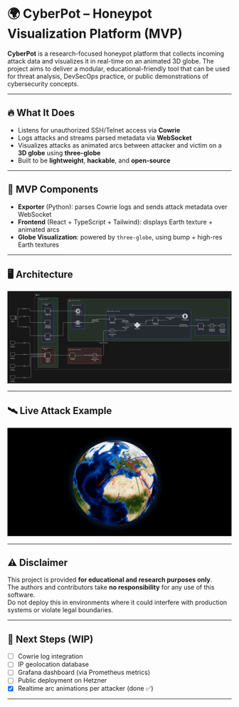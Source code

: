 # 🌍 CyberPot – Honeypot Visualization Platform (MVP)

**CyberPot** is a research-focused honeypot platform that collects incoming attack data and visualizes it in real-time on an animated 3D globe. The project aims to deliver a modular, educational-friendly tool that can be used for threat analysis, DevSecOps practice, or public demonstrations of cybersecurity concepts.

---

## 🔥 What It Does

- Listens for unauthorized SSH/Telnet access via **Cowrie**
- Logs attacks and streams parsed metadata via **WebSocket**
- Visualizes attacks as animated arcs between attacker and victim on a **3D globe** using **three-globe**
- Built to be **lightweight**, **hackable**, and **open-source**

---

## 📡 MVP Components

- **Exporter** (Python): parses Cowrie logs and sends attack metadata over WebSocket
- **Frontend** (React + TypeScript + Tailwind): displays Earth texture + animated arcs
- **Globe Visualization**: powered by `three-globe`, using bump + high-res Earth textures

---

## 🖥️ Architecture

![Globe Preview](img/structure.png)

---

## 🛰️ Live Attack Example

![Globe Preview](img/globe.png)

---

## ⚠️ Disclaimer

This project is provided **for educational and research purposes only**.  
The authors and contributors take **no responsibility** for any use of this software.  
Do not deploy this in environments where it could interfere with production systems or violate legal boundaries.

---

## 🧩 Next Steps (WIP)

- [ ] Cowrie log integration
- [ ] IP geolocation database
- [ ] Grafana dashboard (via Prometheus metrics)
- [ ] Public deployment on Hetzner
- [x] Realtime arc animations per attacker (done ✅)

---
